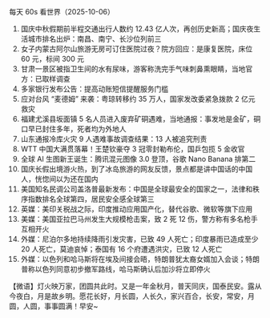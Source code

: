 每天 60s 看世界（2025-10-06）

1. 国庆中秋假期前半程交通出行人数约 12.43 亿人次，再创历史新高；国庆夜生活城市排名出炉：南昌、南宁、长沙位列前三
2. 女子内蒙古阿尔山旅游无房可订住医院过夜？院方回应：是康复医院，床位 60 元，标间 300 元
3. 甘肃一景区被指卫生间的水有尿味，游客称洗完手气味刺鼻熏眼睛，当地官方：已取样调查
4. 多家银行发布公告：提高动账短信提醒服务门槛
5. 应对台风 “麦德姆” 来袭：粤琼转移约 35 万人，国家发改委紧急拨款 2 亿元救灾
6. 福建尤溪县坂面镇 5 名人员进入废弃矿硐遇难，当地通报：事发地是金矿，硐口早已封住多年，死者均为外地人
7. 山东通报冷库火灾 9 人遇难事故调查结果：13 人被追究刑责
8. WTT 中国大满贯落幕！王楚钦豪夺 3 冠零封勒布伦，国乒包揽 5 金收官
9. 全球 AI 生图新王诞生：腾讯混元图像 3.0 登顶，谷歌 Nano Banana 排第二
10. 国庆长假出境游火热，到了冰岛旅游的网友反馈，景点都是讲中国话的中国人，恍惚间以为还在国内
11. 美国知名民调公司盖洛普最新发布：中国是全球最安全的国家之一，法律和秩序指数排名全球第四，居民安全感全球第三
12. 英媒：美印关税战之际，印度推动应用国产化，替代谷歌、微软等旗下应用
13. 美媒：美国亚拉巴马州发生大规模枪击案，致 2 死 12 伤，警方称有多名枪手互相开火
14. 外媒：尼泊尔多地持续降雨引发灾害，已致 49 人死亡；印度暴雨已造成至少 20 人死亡，莫迪哀悼；泰国有 16 个府遭遇洪灾，已致 12 人死亡
15. 外媒：以色列和哈马斯将在埃及间接会晤，特朗普犹太裔女婿加入会谈；特朗普称以色列同意初步撤军路线，哈马斯确认后加沙将立即停火

【微语】灯火映万家，团圆共此时。又是一年金秋月，普天同庆，国泰民安。露从今夜白，月是故乡明。愿花长好，月长圆，人长久，家兴百合，长安，常安，月圆，人圆，事事圆满！早安~